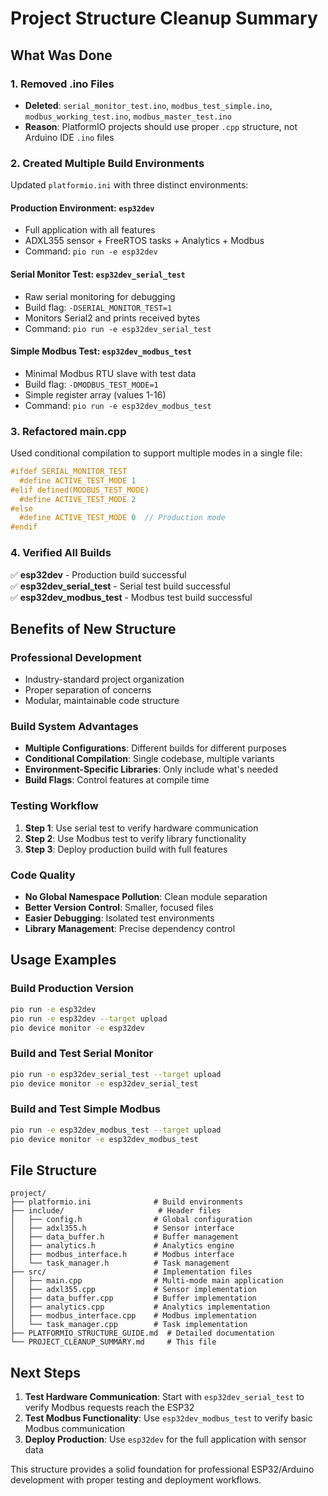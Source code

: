 # Project Structure Cleanup Summary

## What Was Done

### 1. Removed .ino Files
- **Deleted**: `serial_monitor_test.ino`, `modbus_test_simple.ino`, `modbus_working_test.ino`, `modbus_master_test.ino`
- **Reason**: PlatformIO projects should use proper `.cpp` structure, not Arduino IDE `.ino` files

### 2. Created Multiple Build Environments

Updated `platformio.ini` with three distinct environments:

#### Production Environment: `esp32dev`
- Full application with all features
- ADXL355 sensor + FreeRTOS tasks + Analytics + Modbus
- Command: `pio run -e esp32dev`

#### Serial Monitor Test: `esp32dev_serial_test`
- Raw serial monitoring for debugging
- Build flag: `-DSERIAL_MONITOR_TEST=1`
- Monitors Serial2 and prints received bytes
- Command: `pio run -e esp32dev_serial_test`

#### Simple Modbus Test: `esp32dev_modbus_test`
- Minimal Modbus RTU slave with test data
- Build flag: `-DMODBUS_TEST_MODE=1`
- Simple register array (values 1-16)
- Command: `pio run -e esp32dev_modbus_test`

### 3. Refactored main.cpp

Used conditional compilation to support multiple modes in a single file:

```cpp
#ifdef SERIAL_MONITOR_TEST
  #define ACTIVE_TEST_MODE 1
#elif defined(MODBUS_TEST_MODE)
  #define ACTIVE_TEST_MODE 2
#else
  #define ACTIVE_TEST_MODE 0  // Production mode
#endif
```

### 4. Verified All Builds

✅ **esp32dev** - Production build successful  
✅ **esp32dev_serial_test** - Serial test build successful  
✅ **esp32dev_modbus_test** - Modbus test build successful  

## Benefits of New Structure

### Professional Development
- Industry-standard project organization
- Proper separation of concerns
- Modular, maintainable code structure

### Build System Advantages
- **Multiple Configurations**: Different builds for different purposes
- **Conditional Compilation**: Single codebase, multiple variants
- **Environment-Specific Libraries**: Only include what's needed
- **Build Flags**: Control features at compile time

### Testing Workflow
1. **Step 1**: Use serial test to verify hardware communication
2. **Step 2**: Use Modbus test to verify library functionality
3. **Step 3**: Deploy production build with full features

### Code Quality
- **No Global Namespace Pollution**: Clean module separation
- **Better Version Control**: Smaller, focused files
- **Easier Debugging**: Isolated test environments
- **Library Management**: Precise dependency control

## Usage Examples

### Build Production Version
```bash
pio run -e esp32dev
pio run -e esp32dev --target upload
pio device monitor -e esp32dev
```

### Build and Test Serial Monitor
```bash
pio run -e esp32dev_serial_test --target upload
pio device monitor -e esp32dev_serial_test
```

### Build and Test Simple Modbus
```bash
pio run -e esp32dev_modbus_test --target upload
pio device monitor -e esp32dev_modbus_test
```

## File Structure

```
project/
├── platformio.ini              # Build environments
├── include/                     # Header files
│   ├── config.h                # Global configuration
│   ├── adxl355.h               # Sensor interface
│   ├── data_buffer.h           # Buffer management
│   ├── analytics.h             # Analytics engine
│   ├── modbus_interface.h      # Modbus interface
│   └── task_manager.h          # Task management
├── src/                        # Implementation files
│   ├── main.cpp                # Multi-mode main application
│   ├── adxl355.cpp             # Sensor implementation
│   ├── data_buffer.cpp         # Buffer implementation
│   ├── analytics.cpp           # Analytics implementation
│   ├── modbus_interface.cpp    # Modbus implementation
│   └── task_manager.cpp        # Task implementation
├── PLATFORMIO_STRUCTURE_GUIDE.md  # Detailed documentation
└── PROJECT_CLEANUP_SUMMARY.md     # This file
```

## Next Steps

1. **Test Hardware Communication**: Start with `esp32dev_serial_test` to verify Modbus requests reach the ESP32
2. **Test Modbus Functionality**: Use `esp32dev_modbus_test` to verify basic Modbus communication
3. **Deploy Production**: Use `esp32dev` for the full application with sensor data

This structure provides a solid foundation for professional ESP32/Arduino development with proper testing and deployment workflows.

